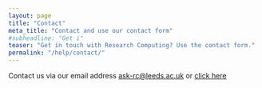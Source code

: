 ```yaml
---
layout: page
title: "Contact"
meta_title: "Contact and use our contact form"
#subheadline: "Get i"
teaser: "Get in touch with Research Computing? Use the contact form."
permalink: "/help/contact/"
---
```

Contact us via our email address ask-rc@leeds.ac.uk or [click here][1]


 [1]: mailto:ask-rc@leeds.ac.uk
